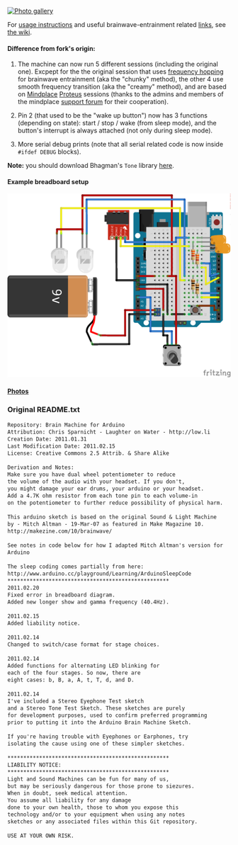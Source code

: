 
[![Photo gallery](https://raw.githubusercontent.com/thedod/Arduino-Brain-Machine/master/brain-machine.jpg)](https://pixelfed.tokyo/c/89862350668173312)

For [usage instructions](https://github.com/thedod/Arduino-Brain-Machine/wiki/How-to-use)
and useful brainwave-entrainment related [links](https://github.com/thedod/Arduino-Brain-Machine/wiki/Related-links),
see [the wiki](https://github.com/thedod/Arduino-Brain-Machine/wiki).

#### Difference from fork's origin:

1. The machine can now run 5 different sessions (including the original one). Excpept for the the original
   session that uses [frequency hopping](https://archive.md/leNZO#selection-1151.0-1151.493) for brainwave entrainment (aka the "chunky" method), the other 4 use smooth frequency transition (aka the "creamy" method), and are based on [Mindplace](https://mindplace.com/) [Proteus](http://mindplacesupport.com/proteus/) sessions (thanks to the admins and members of the mindplace [support forum](http://mindplacesupport.com/forum/) for their cooperation).

1. Pin 2 (that used to be the "wake up button") now has 3 functions (depending on state): start / stop / wake (from sleep mode), and the button's interrupt is always attached (not only during sleep mode).

1. More serial debug prints (note that all serial related code is now
   inside `#ifdef DEBUG` blocks).

**Note:** you should download Bhagman's `Tone` library [here](https://github.com/bhagman/Tone#readme).

#### Example breadboard setup
![Example breadboard setup](arduino-brain-machine_bb.png)

#### [Photos](https://pixelfed.tokyo/c/89862350668173312)

### Original README.txt

    Repository: Brain Machine for Arduino
    Attribution: Chris Sparnicht - Laughter on Water - http://low.li
    Creation Date: 2011.01.31
    Last Modification Date: 2011.02.15
    License: Creative Commons 2.5 Attrib. & Share Alike
    
    Derivation and Notes:
    Make sure you have dual wheel potentiometer to reduce
    the volume of the audio with your headset. If you don't, 
    you might damage your ear drums, your arduino or your headset.
    Add a 4.7K ohm resistor from each tone pin to each volume-in
    on the potentiometer to further reduce possibility of physical harm.
    
    This arduino sketch is based on the original Sound & Light Machine 
    by - Mitch Altman - 19-Mar-07 as featured in Make Magazine 10.
    http://makezine.com/10/brainwave/
    
    See notes in code below for how I adapted Mitch Altman's version for Arduino
    
    The sleep coding comes partially from here:
    http://www.arduino.cc/playground/Learning/ArduinoSleepCode
    ***************************************************
    2011.02.20
    Fixed error in breadboard diagram. 
    Added new longer show and gamma frequency (40.4Hz).
    
    2011.02.15
    Added liability notice.
    
    2011.02.14
    Changed to switch/case format for stage choices.
    
    2011.02.14
    Added functions for alternating LED blinking for 
    each of the four stages. So now, there are 
    eight cases: b, B, a, A, t, T, d, and D.
    
    2011.02.14
    I've included a Stereo Eyephone Test sketch 
    and a Stereo Tone Test Sketch. These sketches are purely
    for development purposes, used to confirm preferred programming
    prior to putting it into the Arduino Brain Machine Sketch.
    
    If you're having trouble with Eyephones or Earphones, try
    isolating the cause using one of these simpler sketches.
    
    ***************************************************
    LIABILITY NOTICE:
    ***************************************************
    Light and Sound Machines can be fun for many of us,
    but may be seriously dangerous for those prone to siezures. 
    When in doubt, seek medical attention. 
    You assume all liability for any damage 
    done to your own health, those to whom you expose this
    technology and/or to your equipment when using any notes
    sketches or any associated files within this Git repository.
    
    USE AT YOUR OWN RISK.
